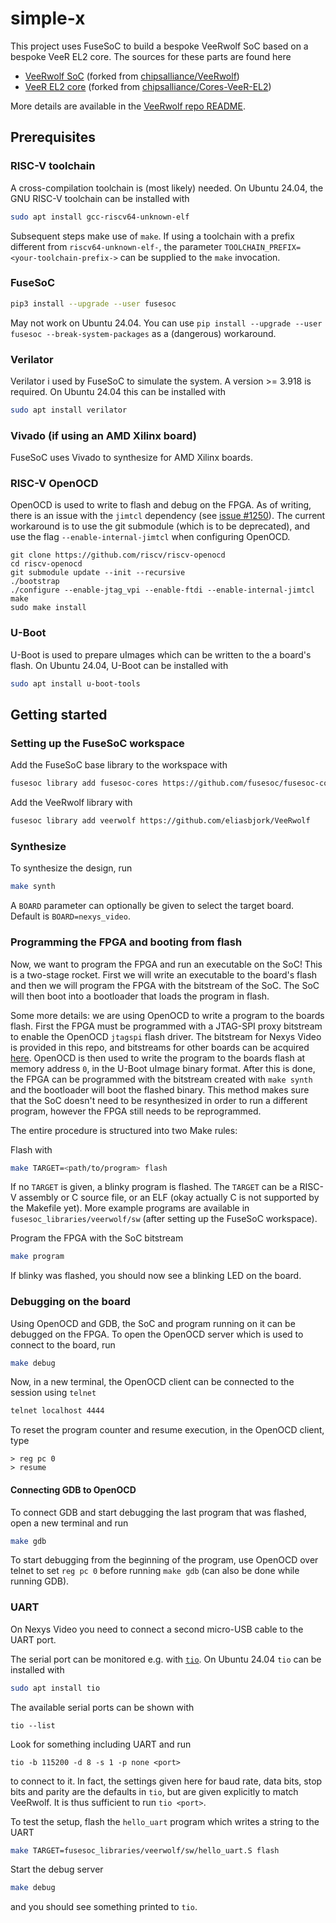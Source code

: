# simple-x

This project uses FuseSoC to build a bespoke VeeRwolf SoC based on a bespoke VeeR EL2 core. The sources for these parts are found here
- [VeeRwolf SoC](https://github.com/eliasbjork/VeeRwolf) (forked from [chipsalliance/VeeRwolf](https://github.com/chipsalliance/VeeRwolf))
- [VeeR EL2 core](https://github.com/eliasbjork/Cores-VeeR-EL2) (forked from [chipsalliance/Cores-VeeR-EL2](https://github.com/chipsalliance/Cores-VeeR-EL2))

More details are available in the [VeeRwolf repo README](https://github.com/chipsalliance/VeeRwolf/blob/main/README.md).

## Prerequisites

### RISC-V toolchain

A cross-compilation toolchain is (most likely) needed. On Ubuntu 24.04, the GNU RISC-V toolchain can be installed with
```sh
sudo apt install gcc-riscv64-unknown-elf
```

Subsequent steps make use of `make`. If using a toolchain with a prefix different from `riscv64-unknown-elf-`, the parameter `TOOLCHAIN_PREFIX=<your-toolchain-prefix->` can be supplied to the `make` invocation.

### FuseSoC

```sh
pip3 install --upgrade --user fusesoc
```

May not work on Ubuntu  24.04. You can use `pip install --upgrade --user fusesoc --break-system-packages` as a (dangerous) workaround.


### Verilator

Verilator i used by FuseSoC to simulate the system. A version >= 3.918 is required. On Ubuntu 24.04 this can be installed with
```sh
sudo apt install verilator
```

### Vivado (if using an AMD Xilinx board)

FuseSoC uses Vivado to synthesize for AMD Xilinx boards.

### RISC-V OpenOCD

OpenOCD is used to write to flash and debug on the FPGA. As of writing, there is an issue with the `jimtcl` dependency (see [issue #1250](https://github.com/riscv-collab/riscv-openocd/issues/1250)). The current workaround is to use the git submodule (which is to be deprecated), and use the flag `--enable-internal-jimtcl` when configuring OpenOCD.
```shell
git clone https://github.com/riscv/riscv-openocd
cd riscv-openocd
git submodule update --init --recursive
./bootstrap
./configure --enable-jtag_vpi --enable-ftdi --enable-internal-jimtcl
make
sudo make install
```

### U-Boot

U-Boot is used to prepare uImages which can be written to the a board's flash. On Ubuntu 24.04, U-Boot can be installed with
```sh
sudo apt install u-boot-tools
```

## Getting started

### Setting up the FuseSoC workspace

Add the FuseSoC base library to the workspace with
```sh
fusesoc library add fusesoc-cores https://github.com/fusesoc/fusesoc-cores
```
Add the VeeRwolf library with
```sh
fusesoc library add veerwolf https://github.com/eliasbjork/VeeRwolf
```


### Synthesize

To synthesize the design, run
```sh
make synth
```
A `BOARD` parameter can optionally be given to select the target board. Default is `BOARD=nexys_video`.

### Programming the FPGA and booting from flash

Now, we want to program the FPGA and run an executable on the SoC! This is a two-stage rocket. First we will write an executable to the board's flash and then we will program the FPGA with the bitstream of the SoC. The SoC will then boot into a bootloader that loads the program in flash.

Some more details: we are using OpenOCD to write a program to the boards flash. First the FPGA must be programmed with a JTAG-SPI proxy bitstream to enable the OpenOCD `jtagspi` flash driver. The bitstream for Nexys Video is provided in this repo, and bitstreams for other boards can be acquired [here](https://github.com/quartiq/bscan_spi_bitstreams). OpenOCD is then used to write the program to the boards flash at memory address `0`, in the U-Boot uImage binary format. After this is done, the FPGA can be programmed with the bitstream created with `make synth` and the bootloader will boot the flashed binary. This method makes sure that the SoC doesn't need to be resynthesized in order to run a different program, however the FPGA still needs to be reprogrammed.

The entire procedure is structured into two Make rules:

Flash with
```sh
make TARGET=<path/to/program> flash
```
If no `TARGET` is given, a blinky program is flashed. The `TARGET` can be a RISC-V assembly or C source file, or an ELF (okay actually C is not supported by the Makefile yet). More example programs are available in `fusesoc_libraries/veerwolf/sw` (after setting up the FuseSoC workspace).

Program the FPGA with the SoC bitstream

```sh
make program
```
If blinky was flashed, you should now see a blinking LED on the board.

### Debugging on the board

Using OpenOCD and GDB, the SoC and program running on it can be debugged on the FPGA. To open the OpenOCD server which is used to connect to the board, run
```sh
make debug
```

Now, in a new terminal, the OpenOCD client can be connected to the session using `telnet`
```sh
telnet localhost 4444
```
To reset the program counter and resume execution, in the OpenOCD client, type
```OpenOCD
> reg pc 0
> resume
```

#### Connecting GDB to OpenOCD

To connect GDB and start debugging the last program that was flashed, open a new terminal and run
```sh
make gdb
```
To start debugging from the beginning of the program, use OpenOCD over telnet to set `reg pc 0` before running `make gdb` (can also be done while running GDB).

### UART

On Nexys Video you need to connect a second micro-USB cable to the UART port.

The serial port can be monitored e.g. with [`tio`](https://github.com/tio/tio). On Ubuntu 24.04 `tio` can be installed with
```sh
sudo apt install tio
```

The available serial ports can be shown with
```shell
tio --list
```
Look for something including UART and run
```shell
tio -b 115200 -d 8 -s 1 -p none <port>
```
to connect to it. In fact, the settings given here for baud rate, data bits, stop bits and parity are the defaults in `tio`, but are given explicitly to match VeeRwolf. It is thus sufficient to run `tio <port>`.


To test the setup, flash the `hello_uart` program which writes a string to the UART
```sh
make TARGET=fusesoc_libraries/veerwolf/sw/hello_uart.S flash
```
Start the debug server
```sh
make debug
```
and you should see something printed to `tio`.
